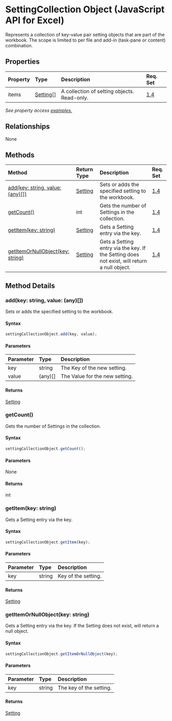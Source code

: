 # SettingCollection Object (JavaScript API for Excel)

Represents a collection of key-value pair setting objects that are part of the workbook. The scope is limited to per file and add-in (task-pane or content) combination.

## Properties

| Property	   | Type	|Description| Req. Set|
|:---------------|:--------|:----------|:----|
|items|[Setting[]](setting.md)|A collection of setting objects. Read-only.|[1.4](../requirement-sets/excel-api-requirement-sets.md)|

_See property access [examples.](#property-access-examples)_

## Relationships
None


## Methods

| Method		   | Return Type	|Description| Req. Set|
|:---------------|:--------|:----------|:----|
|[add(key: string, value: (any)[])](#addkey-string-value-any)|[Setting](setting.md)|Sets or adds the specified setting to the workbook.|[1.4](../requirement-sets/excel-api-requirement-sets.md)|
|[getCount()](#getcount)|int|Gets the number of Settings in the collection.|[1.4](../requirement-sets/excel-api-requirement-sets.md)|
|[getItem(key: string)](#getitemkey-string)|[Setting](setting.md)|Gets a Setting entry via the key.|[1.4](../requirement-sets/excel-api-requirement-sets.md)|
|[getItemOrNullObject(key: string)](#getitemornullobjectkey-string)|[Setting](setting.md)|Gets a Setting entry via the key. If the Setting does not exist, will return a null object.|[1.4](../requirement-sets/excel-api-requirement-sets.md)|

## Method Details


### add(key: string, value: (any)[])
Sets or adds the specified setting to the workbook.

#### Syntax
```js
settingCollectionObject.add(key, value);
```

#### Parameters
| Parameter	   | Type	|Description|
|:---------------|:--------|:----------|
|key|string|The Key of the new setting.|
|value|(any)[]|The Value for the new setting.|

#### Returns
[Setting](setting.md)

### getCount()
Gets the number of Settings in the collection.

#### Syntax
```js
settingCollectionObject.getCount();
```

#### Parameters
None

#### Returns
int

### getItem(key: string)
Gets a Setting entry via the key.

#### Syntax
```js
settingCollectionObject.getItem(key);
```

#### Parameters
| Parameter	   | Type	|Description|
|:---------------|:--------|:----------|
|key|string|Key of the setting.|

#### Returns
[Setting](setting.md)

### getItemOrNullObject(key: string)
Gets a Setting entry via the key. If the Setting does not exist, will return a null object.

#### Syntax
```js
settingCollectionObject.getItemOrNullObject(key);
```

#### Parameters
| Parameter	   | Type	|Description|
|:---------------|:--------|:----------|
|key|string|The key of the setting.|

#### Returns
[Setting](setting.md)
